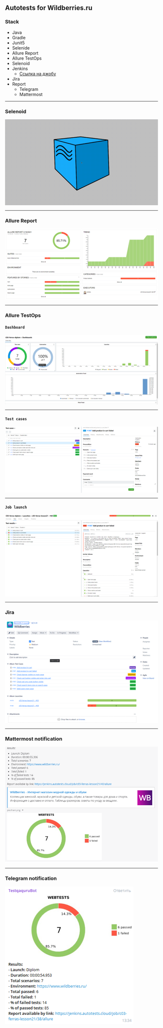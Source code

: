 ## Autotests for Wildberries.ru
### Stack
* Java 
* Gradle
* Junit5 
* Selenide 
* Allure Report
* Allure TestOps
* Selenoid
* Jenkins
    * [Ссылка на джобу](https://jenkins.autotests.cloud/job/c03-ferras-lesson21/)
* Jira
* Report
    * Telegram
    * Mattermost
___
### Selenoid
![selenoid screenshot](src/test/resources/images/selenoid.gif)
___
### Allure Report
![allure screenshot](src/test/resources/images/allure_1.png)
___
### Allure TestOps
#### `Dashboard`
![allure screenshot](src/test/resources/images/allure_testops1.png)
***
#### `Test cases`
![allure screenshot](src/test/resources/images/allure_testops.png)
***
#### `Job launch`
![allure screenshot](src/test/resources/images/allure_testops2.png)
___
### Jira
![allure screenshot](src/test/resources/images/Jira_1.png)
___
### Mattermost notification
![allure screenshot](src/test/resources/images/mattermost.png)
___
### Telegram notification
![allure screenshot](src/test/resources/images/telegram.png)
